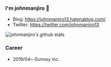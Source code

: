 ### I'm johnmanjiro 👋
* Blog: https://johnmanjiro13.hatenablog.com/
* Twitter: https://twitter.com/johnmanjiro13

![johnmanjiro's github stats](https://github-readme-stats.vercel.app/api?username=johnmanjiro13&show_icons=true)

### Career
* 2019/04~ Gunosy inc.
